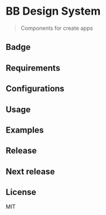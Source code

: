 # BB Design System

> Components for create apps

## Badge

## Requirements

## Configurations

## Usage

## Examples

## Release

## Next release

## License

MIT
